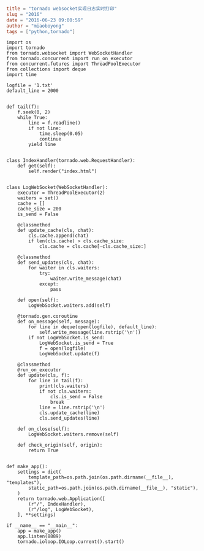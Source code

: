```toml

title = "tornado websocket实现日志实时打印"
slug = "2016"
date = "2016-06-23 09:00:59"
author = "miaoboyong"
tags = ["python,tornado"]

```
<!--lang: python-->
    import os
    import tornado
    from tornado.websocket import WebSocketHandler
    from tornado.concurrent import run_on_executor
    from concurrent.futures import ThreadPoolExecutor
    from collections import deque
    import time

    logfile = '1.txt'
    default_line = 2000


    def tail(f):
        f.seek(0, 2)
        while True:
            line = f.readline()
            if not line:
                time.sleep(0.05)
                continue
            yield line


    class IndexHandler(tornado.web.RequestHandler):
        def get(self):
            self.render("index.html")


    class LogWebSocket(WebSocketHandler):
        executor = ThreadPoolExecutor(2)
        waiters = set()
        cache = []
        cache_size = 200
        is_send = False

        @classmethod
        def update_cache(cls, chat):
            cls.cache.append(chat)
            if len(cls.cache) > cls.cache_size:
                cls.cache = cls.cache[-cls.cache_size:]

        @classmethod
        def send_updates(cls, chat):
            for waiter in cls.waiters:
                try:
                    waiter.write_message(chat)
                except:
                    pass

        def open(self):
            LogWebSocket.waiters.add(self)

        @tornado.gen.coroutine
        def on_message(self, message):
            for line in deque(open(logfile), default_line):
                self.write_message(line.rstrip('\n'))
            if not LogWebSocket.is_send:
                LogWebSocket.is_send = True
                f = open(logfile)
                LogWebSocket.update(f)

        @classmethod
        @run_on_executor
        def update(cls, f):
            for line in tail(f):
                print(cls.waiters)
                if not cls.waiters:
                    cls.is_send = False
                    break
                line = line.rstrip('\n')
                cls.update_cache(line)
                cls.send_updates(line)

        def on_close(self):
            LogWebSocket.waiters.remove(self)

        def check_origin(self, origin):
            return True


    def make_app():
        settings = dict(
            template_path=os.path.join(os.path.dirname(__file__), "templates"),
            static_path=os.path.join(os.path.dirname(__file__), "static"),
        )
        return tornado.web.Application([
            (r"/", IndexHandler),
            (r"/log", LogWebSocket),
        ], **settings)

    if __name__ == "__main__":
        app = make_app()
        app.listen(8889)
        tornado.ioloop.IOLoop.current().start()